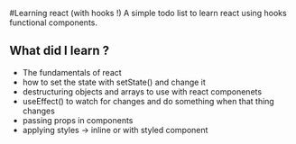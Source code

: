 #Learning react (with hooks !)
A simple todo list to learn react using hooks functional components.  
## What did I learn ?
- The fundamentals of react  
- how to set the state with setState() and change it
- destructuring objects and arrays to use with react componenets  
- useEffect() to watch for changes and do something when that thing changes
- passing props in components  
- applying styles -> inline or with styled component